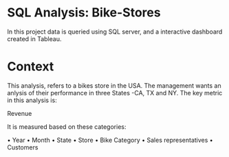 #  SQL Analysis: Bike-Stores

 In this project data is queried using SQL server, and a interactive dashboard created in Tableau.

# Context

This analysis, refers to a bikes store in the USA. The management wants an anlysis of their performance in three States -CA, TX and NY. 
The key metric in this analysis is:

Revenue

It is measured based on these categories:

• Year
• Month
• State
• Store
• Bike Category
• Sales representatives
• Customers


